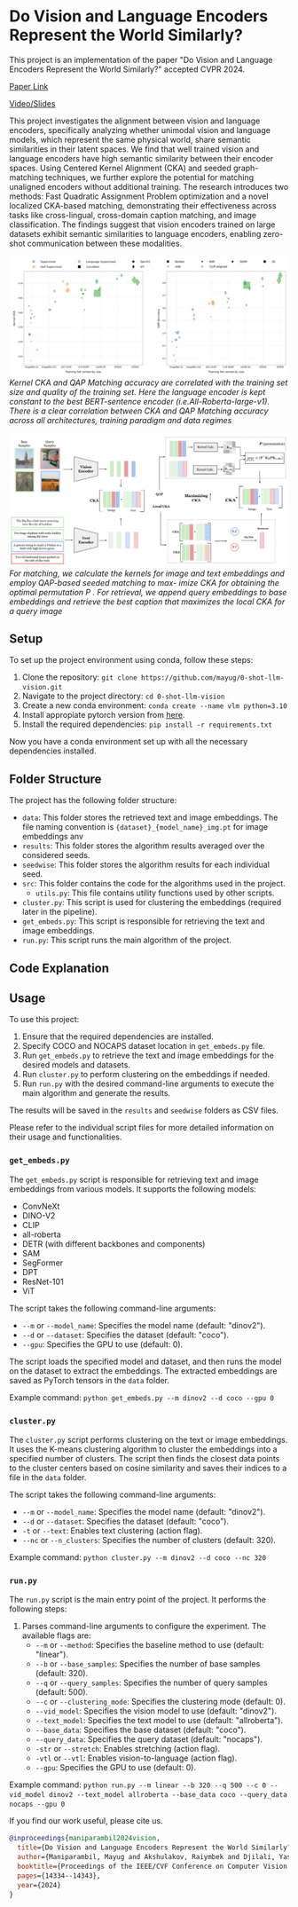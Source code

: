 # Do Vision and Language Encoders Represent the World Similarly?

This project is an implementation of the paper "Do Vision and Language Encoders Represent the World Similarly?" accepted CVPR 2024. 

[Paper Link](https://openaccess.thecvf.com/content/CVPR2024/papers/Maniparambil_Do_Vision_and_Language_Encoders_Represent_the_World_Similarly_CVPR_2024_paper.pdf)

[Video/Slides](https://cvpr.thecvf.com/virtual/2024/poster/31676)

This project investigates the alignment between vision and language encoders, specifically analyzing whether unimodal vision and language models, which represent the same physical world, share semantic similarities in their latent spaces. We find that well trained vision and language encoders have high semantic similarity between their encoder spaces. Using Centered Kernel Alignment (CKA) and seeded graph-matching techniques, we further explore the potential for matching unaligned encoders without additional training. The research introduces two methods: Fast Quadratic Assignment Problem optimization and a novel localized CKA-based matching, demonstrating their effectiveness across tasks like cross-lingual, cross-domain caption matching, and image classification. The findings suggest that vision encoders trained on large datasets exhibit semantic similarities to language encoders, enabling zero-shot communication between these modalities.  




![asd](/images/combined_v10_with_star.png)
*Kernel CKA and QAP Matching accuracy are correlated with the training set size and quality of the training set. Here
the language encoder is kept constant to the best BERT-sentence encoder (i.e.All-Roberta-large-v1). There is a clear correlation between
CKA and QAP Matching accuracy across all architectures, training paradigm and data regimes*



![asd](/images/cka_max_simple_illustration_v5_flip.png)
*For matching, we calculate the kernels for image and
text embeddings and employ QAP-based seeded matching to max-
imize CKA for obtaining the optimal permutation P . For retrieval,
we append query embeddings to base embeddings and retrieve the
best caption that maximizes the local CKA for a query image*


## Setup 
To set up the project environment using conda, follow these steps: 

1. Clone the repository: ```git clone https://github.com/mayug/0-shot-llm-vision.git```
2. Navigate to the project directory: ```cd 0-shot-llm-vision```
3. Create a new conda environment: ```conda create --name vlm python=3.10```
4. Install appropiate pytorch version from [here](https://pytorch.org/get-started/locally/).
5. Install the required dependencies: ```pip install -r requirements.txt```

Now you have a conda environment set up with all the necessary dependencies installed.

## Folder Structure

The project has the following folder structure:    

- `data`: This folder stores the retrieved text and image embeddings. The file naming convention is `{dataset}_{model_name}_img.pt` for image embeddings anv
- `results`: This folder stores the algorithm results averaged over the considered seeds.
- `seedwise`: This folder stores the algorithm results for each individual seed.
- `src`: This folder contains the code for the algorithms used in the project.
  - `utils.py`: This file contains utility functions used by other scripts.
- `cluster.py`: This script is used for clustering the embeddings (required later in the pipeline).
- `get_embeds.py`: This script is responsible for retrieving the text and image embeddings.
- `run.py`: This script runs the main algorithm of the project.

## Code Explanation

## Usage

To use this project:

1. Ensure that the required dependencies are installed.
2. Specify COCO and NOCAPS dataset location in `get_embeds.py` file.
3. Run `get_embeds.py` to retrieve the text and image embeddings for the desired models and datasets.
4. Run `cluster.py` to perform clustering on the embeddings if needed.
5. Run `run.py` with the desired command-line arguments to execute the main algorithm and generate the results.

The results will be saved in the `results` and `seedwise` folders as CSV files.

Please refer to the individual script files for more detailed information on their usage and functionalities.

### `get_embeds.py`

The `get_embeds.py` script is responsible for retrieving text and image embeddings from various models. It supports the following models:

- ConvNeXt
- DINO-V2
- CLIP
- all-roberta
- DETR (with different backbones and components)
- SAM
- SegFormer
- DPT
- ResNet-101
- ViT

The script takes the following command-line arguments:
- `--m` or `--model_name`: Specifies the model name (default: "dinov2").
- `--d` or `--dataset`: Specifies the dataset (default: "coco").
- `--gpu`: Specifies the GPU to use (default: 0).

The script loads the specified model and dataset, and then runs the model on the dataset to extract the embeddings. The extracted embeddings are saved as PyTorch tensors in the `data` folder.

Example command:
```python get_embeds.py --m dinov2 --d coco --gpu 0```

### `cluster.py`

The `cluster.py` script performs clustering on the text or image embeddings. It uses the K-means clustering algorithm to cluster the embeddings into a specified number of clusters. The script then finds the closest data points to the cluster centers based on cosine similarity and saves their indices to a file in the `data` folder.

The script takes the following command-line arguments:
- `--m` or `--model_name`: Specifies the model name (default: "dinov2").
- `--d` or `--dataset`: Specifies the dataset (default: "coco").
- `-t` or `--text`: Enables text clustering (action flag).
- `--nc` or `--n_clusters`: Specifies the number of clusters (default: 320).

Example command:
```python cluster.py --m dinov2 --d coco --nc 320```

### `run.py`

The `run.py` script is the main entry point of the project. It performs the following steps:

1. Parses command-line arguments to configure the experiment. The available flags are:
   - `--m` or `--method`: Specifies the baseline method to use (default: "linear").
   - `--b` or `--base_samples`: Specifies the number of base samples (default: 320).
   - `--q` or `--query_samples`: Specifies the number of query samples (default: 500).
   - `--c` or `--clustering_mode`: Specifies the clustering mode (default: 0).
   - `--vid_model`: Specifies the vision model to use (default: "dinov2").
   - `--text_model`: Specifies the text model to use (default: "allroberta").
   - `--base_data`: Specifies the base dataset (default: "coco").
   - `--query_data`: Specifies the query dataset (default: "nocaps").
   - `-str` or `--stretch`: Enables stretching (action flag).
   - `-vtl` or `--vtl`: Enables vision-to-language (action flag).
   - `--gpu`: Specifies the GPU to use (default: 0).

Example command:
```python run.py --m linear --b 320 --q 500 --c 0 --vid_model dinov2 --text_model allroberta --base_data coco --query_data nocaps --gpu 0```


If you find our work useful, please cite us. 

```bibtex
@inproceedings{maniparambil2024vision,
  title={Do Vision and Language Encoders Represent the World Similarly?},
  author={Maniparambil, Mayug and Akshulakov, Raiymbek and Djilali, Yasser Abdelaziz Dahou and El Amine Seddik, Mohamed and Narayan, Sanath and Mangalam, Karttikeya and O'Connor, Noel E},
  booktitle={Proceedings of the IEEE/CVF Conference on Computer Vision and Pattern Recognition},
  pages={14334--14343},
  year={2024}
}

